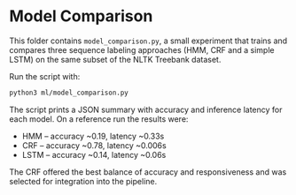 # Model Comparison

This folder contains `model_comparison.py`, a small experiment that trains and compares
three sequence labeling approaches (HMM, CRF and a simple LSTM) on the same subset of
the NLTK Treebank dataset.

Run the script with:

```bash
python3 ml/model_comparison.py
```

The script prints a JSON summary with accuracy and inference latency for each model.
On a reference run the results were:

- HMM – accuracy ~0.19, latency ~0.33s
- CRF – accuracy ~0.78, latency ~0.006s
- LSTM – accuracy ~0.14, latency ~0.06s

The CRF offered the best balance of accuracy and responsiveness and was selected for
integration into the pipeline.
